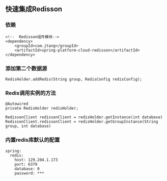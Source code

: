 ## 快速集成Redisson

### 依赖

```
<!--  Redisson组件模块-->
<dependency>
    <groupId>com.jtang</groupId>
    <artifactId>spring-platform-cloud-redisson</artifactId>
</dependency>
```

### 添加第二个数据源
```
RedisHolder.addRedis(String group, RedisConfig redisConfig);
```

### Redis调用实例的方法
```
@Autowired
private RedisHolder redisHolder;

RedissonClient redissonClient = redisHolder.getInstance(int database)
RedissonClient.redissonClient = redisHolder.getGroupInstance(String group, int database) 
```

### 内置redis库默认的配置
```
spring:
  redis:
    host: 129.204.1.173
    port: 6379
    database: 0
    password: ***
```

